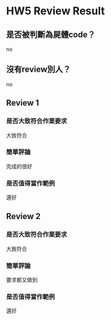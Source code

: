 



# HW5 Review Result

## 是否被判斷為屍體code？


no
## 沒有review別人？


no
## Review 1

### 是否大致符合作業要求


大致符合
### 簡單評論


完成的很好
### 是否值得當作範例


還好
## Review 2

### 是否大致符合作業要求


大致符合
### 簡單評論


要求都又做到
### 是否值得當作範例


還好